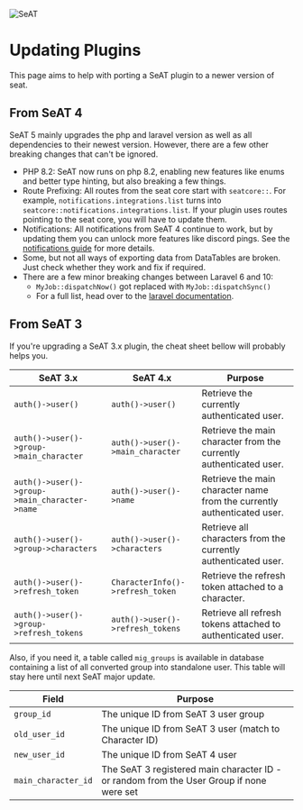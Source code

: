 ![SeAT](https://i.imgur.com/aPPOxSK.png)

# Updating Plugins

This page aims to help with porting a SeAT plugin to a newer version of seat.

## From SeAT 4
SeAT 5 mainly upgrades the php and laravel version as well as all dependencies to their newest version. However, there are a few other breaking changes that can't be ignored.

- PHP 8.2: SeAT now runs on php 8.2, enabling new features like enums and better type hinting, but also breaking a few things.
- Route Prefixing: All routes from the seat core start with `seatcore::`. For example, `notifications.integrations.list` turns into `seatcore::notifications.integrations.list`. If your plugin uses routes pointing to the seat core, you will have to update them.
- Notifications: All notifications from SeAT 4 continue to work, but by updating them you can unlock more features like discord pings. See the [notifications guide](notifications_implementation.md) for more details.
- Some, but not all ways of exporting data from DataTables are broken. Just check whether they work and fix if required.
- There are a few minor breaking changes between Laravel 6 and 10:
  - `MyJob::dispatchNow()` got replaced with `MyJob::dispatchSync()`
  - For a full list, head over to the [laravel documentation](https://laravel.com/docs/10.x/upgrade).

## From SeAT 3

If you're upgrading a SeAT 3.x plugin, the cheat sheet bellow will probably helps you.

| SeAT 3.x                                      | SeAT 4.x                         | Purpose                                                                 |
|-----------------------------------------------|----------------------------------|-------------------------------------------------------------------------|
| `auth()->user()`                              | `auth()->user()`                 | Retrieve the currently authenticated user.                              |
| `auth()->user()->group->main_character`       | `auth()->user()->main_character` | Retrieve the main character from the currently authenticated user.      |
| `auth()->user()->group->main_character->name` | `auth()->user()->name`           | Retrieve the main character name from the currently authenticated user. |
| `auth()->user()->group->characters`           | `auth()->user()->characters`     | Retrieve all characters from the currently authenticated user.          |
| `auth()->user()->refresh_token`               | `CharacterInfo()->refresh_token` | Retrieve the refresh token attached to a character.                     |
| `auth()->user()->group->refresh_tokens`       | `auth()->user()->refresh_tokens` | Retrieve all refresh tokens attached to authenticated user.             |

Also, if you need it, a table called `mig_groups` is available in database containing a list of all converted group into standalone user.
This table will stay here until next SeAT major update.

| Field               | Purpose                                                                                  |
|---------------------|------------------------------------------------------------------------------------------|
| `group_id`          | The unique ID from SeAT 3 user group                                                     |
| `old_user_id`       | The unique ID from SeAT 3 user (match to Character ID)                                   |
| `new_user_id`       | The unique ID from SeAT 4 user                                                           |
| `main_character_id` | The SeAT 3 registered main character ID - or random from the User Group if none were set |